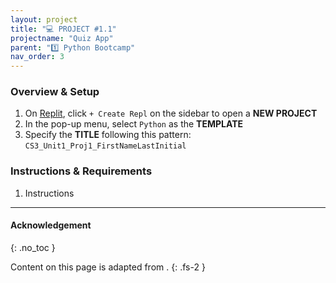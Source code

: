 ```yaml
---
layout: project
title: "💻 PROJECT #1.1"
projectname: "Quiz App"
parent: "1️⃣ Python Bootcamp"
nav_order: 3
---
```


### Overview & Setup

<div class="setup" markdown="block">

1. On [Replit](https://replit.com/~), click `+ Create Repl` on the sidebar to open a **NEW PROJECT**
2. In the pop-up menu, select `Python` as the **TEMPLATE**
3. Specify the **TITLE** following this pattern: `CS3_Unit1_Proj1_FirstNameLastInitial`

</div>

### Instructions & Requirements

<div class="task" markdown="block">

1. Instructions

</div> 

---

#### Acknowledgement
{: .no_toc }

Content on this page is adapted from []().
{: .fs-2 }
